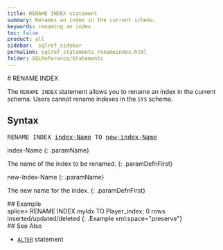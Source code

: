 ```yaml
---
title: RENAME INDEX statement
summary: Renames an index in the current schema.
keywords: renaming an index
toc: false
product: all
sidebar:  sqlref_sidebar
permalink: sqlref_statements_renameindex.html
folder: SQLReference/Statements
---
```

<section>
<div class="TopicContent" data-swiftype-index="true" markdown="1">
# RENAME INDEX

The `RENAME INDEX` statement allows you to rename an index in the
current schema. Users cannot rename indexes in the `SYS` schema.

## Syntax

<div class="fcnWrapperWide"><pre class="FcnSyntax">
RENAME INDEX <a href="sqlref_identifiers_types.html#IndexName">index-Name</a> TO <a href="sqlref_identifiers_types.html#IndexName">new-index-Name</a></pre>

</div>
<div class="paramList" markdown="1">
index-Name
{: .paramName}

The name of the index to be renamed.
{: .paramDefnFirst}

new-Index-Name
{: .paramName}

The new name for the index.
{: .paramDefnFirst}

</div>
## Example

<div class="preWrapper" markdown="1">
    splice> RENAME INDEX myIdx TO Player_index;
    0 rows inserted/updated/deleted
{: .Example xml:space="preserve"}

</div>
## See Also

* [`ALTER`](sqlref_statements_altertable.html) statement

</div>
</section>
